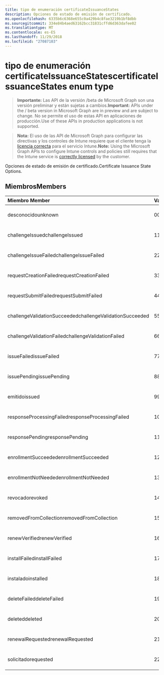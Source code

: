 ```yaml
---
title: tipo de enumeración certificateIssuanceStates
description: Opciones de estado de emisión de certificado.
ms.openlocfilehash: 6335b6c6368e655c0a429b4c8fae3219b1bf8dbb
ms.sourcegitcommit: 334e84b4aed63162bcc31831cffd6d363dafee02
ms.translationtype: MT
ms.contentlocale: es-ES
ms.lasthandoff: 11/29/2018
ms.locfileid: "27087103"
---
```

# <a name="certificateissuancestates-enum-type"></a><span data-ttu-id="484da-103">tipo de enumeración certificateIssuanceStates</span><span class="sxs-lookup"><span data-stu-id="484da-103">certificateIssuanceStates enum type</span></span>

> <span data-ttu-id="484da-104">**Importante:** Las API de la versión /beta de Microsoft Graph son una versión preliminar y están sujetas a cambios.</span><span class="sxs-lookup"><span data-stu-id="484da-104">**Important:** APIs under the / beta version in Microsoft Graph are in preview and are subject to change.</span></span> <span data-ttu-id="484da-105">No se permite el uso de estas API en aplicaciones de producción.</span><span class="sxs-lookup"><span data-stu-id="484da-105">Use of these APIs in production applications is not supported.</span></span>

> <span data-ttu-id="484da-106">**Nota:** El uso de las API de Microsoft Graph para configurar las directivas y los controles de Intune requiere que el cliente tenga la [licencia correcta](https://go.microsoft.com/fwlink/?linkid=839381) para el servicio Intune.</span><span class="sxs-lookup"><span data-stu-id="484da-106">**Note:** Using the Microsoft Graph APIs to configure Intune controls and policies still requires that the Intune service is [correctly licensed](https://go.microsoft.com/fwlink/?linkid=839381) by the customer.</span></span>

<span data-ttu-id="484da-107">Opciones de estado de emisión de certificado.</span><span class="sxs-lookup"><span data-stu-id="484da-107">Certificate Issuance State Options.</span></span>
## <a name="members"></a><span data-ttu-id="484da-108">Miembros</span><span class="sxs-lookup"><span data-stu-id="484da-108">Members</span></span>
|<span data-ttu-id="484da-109">Miembro	</span><span class="sxs-lookup"><span data-stu-id="484da-109">Member</span></span>|<span data-ttu-id="484da-110">Valor</span><span class="sxs-lookup"><span data-stu-id="484da-110">Value</span></span>|<span data-ttu-id="484da-111">Descripción</span><span class="sxs-lookup"><span data-stu-id="484da-111">Description</span></span>|
|:---|:---|:---|
|<span data-ttu-id="484da-112">desconocido</span><span class="sxs-lookup"><span data-stu-id="484da-112">unknown</span></span>|<span data-ttu-id="484da-113">0</span><span class="sxs-lookup"><span data-stu-id="484da-113">0</span></span>|<span data-ttu-id="484da-114">Todavía no documentado</span><span class="sxs-lookup"><span data-stu-id="484da-114">Not yet documented</span></span>|
|<span data-ttu-id="484da-115">challengeIssued</span><span class="sxs-lookup"><span data-stu-id="484da-115">challengeIssued</span></span>|<span data-ttu-id="484da-116">1</span><span class="sxs-lookup"><span data-stu-id="484da-116">1</span></span>|<span data-ttu-id="484da-117">Todavía no documentado</span><span class="sxs-lookup"><span data-stu-id="484da-117">Not yet documented</span></span>|
|<span data-ttu-id="484da-118">challengeIssueFailed</span><span class="sxs-lookup"><span data-stu-id="484da-118">challengeIssueFailed</span></span>|<span data-ttu-id="484da-119">2</span><span class="sxs-lookup"><span data-stu-id="484da-119">2</span></span>|<span data-ttu-id="484da-120">Todavía no documentado</span><span class="sxs-lookup"><span data-stu-id="484da-120">Not yet documented</span></span>|
|<span data-ttu-id="484da-121">requestCreationFailed</span><span class="sxs-lookup"><span data-stu-id="484da-121">requestCreationFailed</span></span>|<span data-ttu-id="484da-122">3</span><span class="sxs-lookup"><span data-stu-id="484da-122">3</span></span>|<span data-ttu-id="484da-123">Todavía no documentado</span><span class="sxs-lookup"><span data-stu-id="484da-123">Not yet documented</span></span>|
|<span data-ttu-id="484da-124">requestSubmitFailed</span><span class="sxs-lookup"><span data-stu-id="484da-124">requestSubmitFailed</span></span>|<span data-ttu-id="484da-125">4</span><span class="sxs-lookup"><span data-stu-id="484da-125">4</span></span>|<span data-ttu-id="484da-126">Todavía no documentado</span><span class="sxs-lookup"><span data-stu-id="484da-126">Not yet documented</span></span>|
|<span data-ttu-id="484da-127">challengeValidationSucceeded</span><span class="sxs-lookup"><span data-stu-id="484da-127">challengeValidationSucceeded</span></span>|<span data-ttu-id="484da-128">5</span><span class="sxs-lookup"><span data-stu-id="484da-128">5</span></span>|<span data-ttu-id="484da-129">Todavía no documentado</span><span class="sxs-lookup"><span data-stu-id="484da-129">Not yet documented</span></span>|
|<span data-ttu-id="484da-130">challengeValidationFailed</span><span class="sxs-lookup"><span data-stu-id="484da-130">challengeValidationFailed</span></span>|<span data-ttu-id="484da-131">6</span><span class="sxs-lookup"><span data-stu-id="484da-131">6</span></span>|<span data-ttu-id="484da-132">Todavía no documentado</span><span class="sxs-lookup"><span data-stu-id="484da-132">Not yet documented</span></span>|
|<span data-ttu-id="484da-133">issueFailed</span><span class="sxs-lookup"><span data-stu-id="484da-133">issueFailed</span></span>|<span data-ttu-id="484da-134">7</span><span class="sxs-lookup"><span data-stu-id="484da-134">7</span></span>|<span data-ttu-id="484da-135">Todavía no documentado</span><span class="sxs-lookup"><span data-stu-id="484da-135">Not yet documented</span></span>|
|<span data-ttu-id="484da-136">issuePending</span><span class="sxs-lookup"><span data-stu-id="484da-136">issuePending</span></span>|<span data-ttu-id="484da-137">8</span><span class="sxs-lookup"><span data-stu-id="484da-137">8</span></span>|<span data-ttu-id="484da-138">Todavía no documentado</span><span class="sxs-lookup"><span data-stu-id="484da-138">Not yet documented</span></span>|
|<span data-ttu-id="484da-139">emitido</span><span class="sxs-lookup"><span data-stu-id="484da-139">issued</span></span>|<span data-ttu-id="484da-140">9</span><span class="sxs-lookup"><span data-stu-id="484da-140">9</span></span>|<span data-ttu-id="484da-141">Todavía no documentado</span><span class="sxs-lookup"><span data-stu-id="484da-141">Not yet documented</span></span>|
|<span data-ttu-id="484da-142">responseProcessingFailed</span><span class="sxs-lookup"><span data-stu-id="484da-142">responseProcessingFailed</span></span>|<span data-ttu-id="484da-143">10</span><span class="sxs-lookup"><span data-stu-id="484da-143">10</span></span>|<span data-ttu-id="484da-144">Todavía no documentado</span><span class="sxs-lookup"><span data-stu-id="484da-144">Not yet documented</span></span>|
|<span data-ttu-id="484da-145">responsePending</span><span class="sxs-lookup"><span data-stu-id="484da-145">responsePending</span></span>|<span data-ttu-id="484da-146">11</span><span class="sxs-lookup"><span data-stu-id="484da-146">11</span></span>|<span data-ttu-id="484da-147">Todavía no documentado</span><span class="sxs-lookup"><span data-stu-id="484da-147">Not yet documented</span></span>|
|<span data-ttu-id="484da-148">enrollmentSucceeded</span><span class="sxs-lookup"><span data-stu-id="484da-148">enrollmentSucceeded</span></span>|<span data-ttu-id="484da-149">12</span><span class="sxs-lookup"><span data-stu-id="484da-149">12</span></span>|<span data-ttu-id="484da-150">Todavía no documentado</span><span class="sxs-lookup"><span data-stu-id="484da-150">Not yet documented</span></span>|
|<span data-ttu-id="484da-151">enrollmentNotNeeded</span><span class="sxs-lookup"><span data-stu-id="484da-151">enrollmentNotNeeded</span></span>|<span data-ttu-id="484da-152">13</span><span class="sxs-lookup"><span data-stu-id="484da-152">13</span></span>|<span data-ttu-id="484da-153">Todavía no documentado</span><span class="sxs-lookup"><span data-stu-id="484da-153">Not yet documented</span></span>|
|<span data-ttu-id="484da-154">revocado</span><span class="sxs-lookup"><span data-stu-id="484da-154">revoked</span></span>|<span data-ttu-id="484da-155">14</span><span class="sxs-lookup"><span data-stu-id="484da-155">14</span></span>|<span data-ttu-id="484da-156">Todavía no documentado</span><span class="sxs-lookup"><span data-stu-id="484da-156">Not yet documented</span></span>|
|<span data-ttu-id="484da-157">removedFromCollection</span><span class="sxs-lookup"><span data-stu-id="484da-157">removedFromCollection</span></span>|<span data-ttu-id="484da-158">15</span><span class="sxs-lookup"><span data-stu-id="484da-158">15</span></span>|<span data-ttu-id="484da-159">Todavía no documentado</span><span class="sxs-lookup"><span data-stu-id="484da-159">Not yet documented</span></span>|
|<span data-ttu-id="484da-160">renewVerified</span><span class="sxs-lookup"><span data-stu-id="484da-160">renewVerified</span></span>|<span data-ttu-id="484da-161">16</span><span class="sxs-lookup"><span data-stu-id="484da-161">16</span></span>|<span data-ttu-id="484da-162">Todavía no documentado</span><span class="sxs-lookup"><span data-stu-id="484da-162">Not yet documented</span></span>|
|<span data-ttu-id="484da-163">installFailed</span><span class="sxs-lookup"><span data-stu-id="484da-163">installFailed</span></span>|<span data-ttu-id="484da-164">17</span><span class="sxs-lookup"><span data-stu-id="484da-164">17</span></span>|<span data-ttu-id="484da-165">Todavía no documentado</span><span class="sxs-lookup"><span data-stu-id="484da-165">Not yet documented</span></span>|
|<span data-ttu-id="484da-166">instalado</span><span class="sxs-lookup"><span data-stu-id="484da-166">installed</span></span>|<span data-ttu-id="484da-167">18</span><span class="sxs-lookup"><span data-stu-id="484da-167">18</span></span>|<span data-ttu-id="484da-168">Todavía no documentado</span><span class="sxs-lookup"><span data-stu-id="484da-168">Not yet documented</span></span>|
|<span data-ttu-id="484da-169">deleteFailed</span><span class="sxs-lookup"><span data-stu-id="484da-169">deleteFailed</span></span>|<span data-ttu-id="484da-170">19</span><span class="sxs-lookup"><span data-stu-id="484da-170">19</span></span>|<span data-ttu-id="484da-171">Todavía no documentado</span><span class="sxs-lookup"><span data-stu-id="484da-171">Not yet documented</span></span>|
|<span data-ttu-id="484da-172">deleted</span><span class="sxs-lookup"><span data-stu-id="484da-172">deleted</span></span>|<span data-ttu-id="484da-173">20</span><span class="sxs-lookup"><span data-stu-id="484da-173">20</span></span>|<span data-ttu-id="484da-174">Todavía no documentado</span><span class="sxs-lookup"><span data-stu-id="484da-174">Not yet documented</span></span>|
|<span data-ttu-id="484da-175">renewalRequested</span><span class="sxs-lookup"><span data-stu-id="484da-175">renewalRequested</span></span>|<span data-ttu-id="484da-176">21</span><span class="sxs-lookup"><span data-stu-id="484da-176">21</span></span>|<span data-ttu-id="484da-177">Todavía no documentado</span><span class="sxs-lookup"><span data-stu-id="484da-177">Not yet documented</span></span>|
|<span data-ttu-id="484da-178">solicitado</span><span class="sxs-lookup"><span data-stu-id="484da-178">requested</span></span>|<span data-ttu-id="484da-179">22</span><span class="sxs-lookup"><span data-stu-id="484da-179">22</span></span>|<span data-ttu-id="484da-180">Todavía no documentado</span><span class="sxs-lookup"><span data-stu-id="484da-180">Not yet documented</span></span>|





